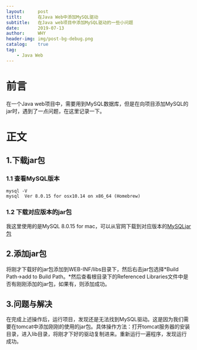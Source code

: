 ```yaml
---
layout:     post
titlt:      在Java Web中添加MySQL驱动
subtitle:   在Java web项目中添加MySQL驱动的一些小问题
date:       2019-07-13
author:     WHY
header-img: img/post-bg-debug.png
catalog:    true
tag:
    - Java Web
---
```

# 前言
在一个Java web项目中，需要用到MySQL数据库，但是在向项目添加MySQL的jar时，遇到了一点问题，在这里记录一下。
# 正文
## 1.下载jar包
### 1.1 查看MySQL版本
```shell
mysql -V
mysql  Ver 8.0.15 for osx10.14 on x86_64 (Homebrew)
```
### 1.2 下载对应版本的jar包
我这里使用的是MySQL 8.0.15 for mac，可以从官网下载到对应版本的[MySQLjar包](https://dev.mysql.com/downloads/file/?id=484819)
## 2.添加jar包
将刚才下载好的jar包添加到WEB-INF/libs目录下，然后右击jar包选择*Build Path->add to Build Path。*然后查看根目录下的Referenced Libraries文件中是否有刚刚添加的jar包，如果有，则添加成功。
## 3.问题与解决
在完成上述操作后，运行项目，发现还是无法找到MySQL驱动。这是因为我们需要在tomcat中添加刚刚的使用的jar包。具体操作方法：打开tomcat服务器的安装目录，进入lib目录，将刚才下好的驱动复制进来。重新运行一遍程序，发现运行成功。
